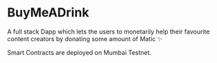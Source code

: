 # BuyMeADrink

A full stack Dapp which lets the users to monetarily help their favourite content creators by donating some amount of Matic ✨

Smart Contracts are deployed on Mumbai Testnet.
